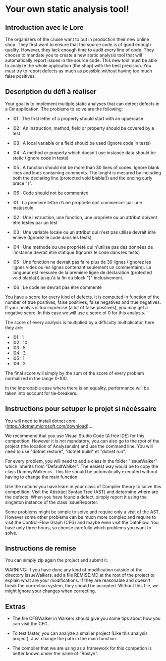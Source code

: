 # Your own static analysis tool!

## Introduction avec le Lore

The organizers of the cruise want to put in production their new online shop. They first want to ensure that the source code is of good enough quality. However, they lack enough time to audit every line of code. They choose to mandate you to create a new static analysis tool that will automatically report issues in the source code. This new tool must be able to analyze the whole application (the shop) with the best precision. You must try to report defects as much as possible without having too much false positives.

## Description du défi à réaliser

Your goal is to implement multiple static analyses that can detect defects in a C# application. The problems to solve are the following:

- I01 : The first letter of a property should start with an uppercase
- I02 : An instruction, method, field or property should be covered by a test
- I03 : A local variable or a field should be used (Ignore code in tests)
- I04 : A method or property which doesn't use instance data should be static (Ignore code in tests)
- I05 : A function should not be more than 30 lines of codes. Ignore blank lines and lines containing comments. The lenght is mesured by including both the declaring line (protected void blabla()) and the ending curly brace "}".
- I06 : Code should not be commented

- I01 : La premiere lettre d'une propriete doit commencer par une majuscule
- I02 : Une instruction, une fonction, une propriete ou un attribut doivent etre testes par un test
- I03 : Une variable locale ou un attribut qui n'est pas utilisé devrait être enlevé (Ignorez le code dans les tests)
- I04 : Une méthode ou une propriété qui n'utilise pas des données de l'instance devrait être statique (Ignorez le code dans les tests)
- I05 : Une fonction ne devrait pas faire plus de 30 lignes (Ignorez les lignes vides ou les lignes contenant seulement un commentaire). La longueur est mesurée de la première ligne de déclaration (protected void blabla()) jusqu'à la fin du block "}" inclusivement.
- I06 : Le code ne devrait pas être commenté

You have a score for every kind of defects. It is computed in function of the number of true positives, false positives, false negatives and true negatives. If your analyis is too imprecise (a lot of false positives), you may get a negative score. In this case we will use a score of 0 for this analysis.

The score of every analysis is multiplied by a difficulty multiplicator, here they are:
- I01 : 1
- I02 : 10
- I03 : 5
- I04 : 3
- I05 : 1
- I06 : 2

The final score will simply by the sum of the score of every problem normalized in the range 0-100.

In the improbable case where there is an equality, performance will be taken into account for tie-breakers.

## Instructions pour setuper le projet si nécéssaire

You will need to install dotnet core (https://dotnet.microsoft.com/download)... 

We recommend that you use Visual Studio Code (A free IDE) for this competition. However it is not mandatory, you can also go to the root of the project (the location of Analyzer.sln) and use the command line. You will need to use "dotnet restore", "dotnet build" et "dotnet run".

For every problem, you will need to add a class in the folder "IssueWalker" which inherits from "DefaultWalker". The easiest way would be to copy the class DummyWalker.cs. This file should be automatically executed without having to change the main function.

Use the notions you have learn in your class of Compiler theory to solve this competition. Visit the Abstract Syntax Tree (AST) and determine where are the defects. When you have found a defect, simply report it using the singleton instance of the class IssueReporter.

Some problems might be simple to solve and require only a visit of the AST. However some other problems can be much more complex and require to visit the Control-Flow Graph (CFG) and maybe even visit the DataFlow. You have only three hours, so choose carefully which problems you want to solve.

## Instructions de remise

You can simply zip again the project and submit it.

WARNING: If you have done any kind of modification outside of the directory IssueWalkers, add a file REMISE.MD at the root of the project to explain what are your modifications. If they are reasonable and doesn't break the correction system, they should be accepted. Without this file, we might ignore your changes when correcting.

## Extras

* The file CFGWalker in Walkers should give you some tips about how you can visit the CFG.

* To test faster, you can analyze a smaller project (Like this analysis project). Just change the path in the main function.

* The compiler that we are using as a framework for this competion is better known under the name of "Roslyn".
